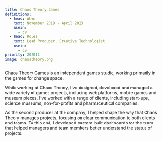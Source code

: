 ```yaml
---
title: Chaos Theory Games
definitions:
  - head: When
    text: November 2019 - April 2023
    usein:
      - cv
  - head: Roles
    text: Lead Producer, Creative Technologist
    usein:
      - cv
priority: 202011
image: chaostheory.png
---
```


Chaos Theory Games is an independent games studio, working primarily in the games for change space.

While working at Chaos Theory, I’ve designed, developed and managed a wide variety of games projects, including web platforms, mobile games and museum pieces. I’ve worked with a range of clients, including start-ups, science museums, non-for-profits and pharmaceutical companies.

As the second producer at the company, I helped shape the way that Chaos Theory manages projects, focusing on clear communication to both clients and teams. To this end, I developed custom-built dashboards for the team that helped managers and team members better understand the status of projects.

